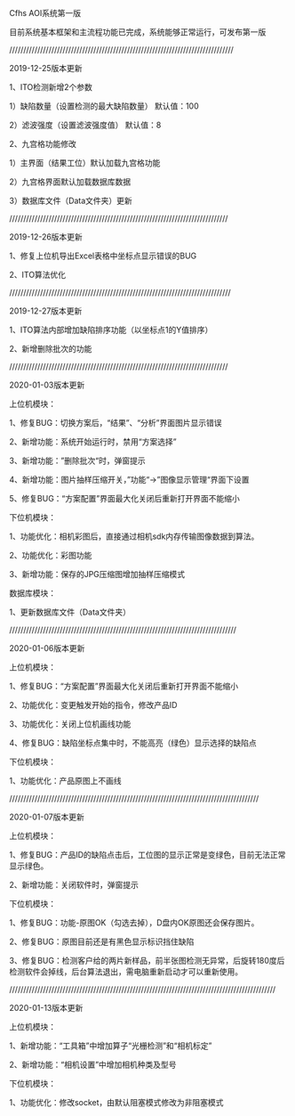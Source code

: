Cfhs AOI系统第一版  

目前系统基本框架和主流程功能已完成，系统能够正常运行，可发布第一版  


////////////////////////////////////////////////////////////////////////////////  

2019-12-25版本更新  

1、ITO检测新增2个参数  

1）缺陷数量（设置检测的最大缺陷数量）    默认值：100  

2）滤波强度（设置滤波强度值）    默认值：8  


2、九宫格功能修改  

1）主界面（结果工位）默认加载九宫格功能  

2）九宫格界面默认加载数据库数据  

3）数据库文件（Data文件夹）更新  


//////////////////////////////////////////////////////////////////////////////  

2019-12-26版本更新  

1、修复上位机导出Excel表格中坐标点显示错误的BUG  

2、ITO算法优化  

///////////////////////////////////////////////////////////////////////////////  

2019-12-27版本更新  

1、ITO算法内部增加缺陷排序功能（以坐标点1的Y值排序）  

2、新增删除批次的功能  

//////////////////////////////////////////////////////////////////////////////  

2020-01-03版本更新  

上位机模块：  

1、修复BUG：切换方案后，“结果”、“分析”界面图片显示错误  

2、新增功能：系统开始运行时，禁用“方案选择”  

3、新增功能：”删除批次“时，弹窗提示  

4、新增功能：图片抽样压缩开关，”功能“->”图像显示管理“界面下设置  

5、修复BUG：“方案配置”界面最大化关闭后重新打开界面不能缩小  

下位机模块：  

1、功能优化：相机彩图后，直接通过相机sdk内存传输图像数据到算法。  

2、功能优化：彩图功能  

3、新增功能：保存的JPG压缩图增加抽样压缩模式  

数据库模块：  

1、更新数据库文件（Data文件夹）  

/////////////////////////////////////////////////////////////////////////////////  

2020-01-06版本更新  

上位机模块：  

1、修复BUG：“方案配置”界面最大化关闭后重新打开界面不能缩小  

2、功能优化：变更触发开始的指令，修改产品ID  

3、功能优化：关闭上位机画线功能  

4、修复BUG：缺陷坐标点集中时，不能高亮（绿色）显示选择的缺陷点  

下位机模块：  

1、功能优化：产品原图上不画线 

/////////////////////////////////////////////////////////////////////////////////////////

2020-01-07版本更新 

上位机模块： 

1、修复BUG：产品ID的缺陷点击后，工位图的显示正常是变绿色，目前无法正常显示绿色。

2、新增功能：关闭软件时，弹窗提示

下位机模块：

1、修复BUG：功能-原图OK（勾选去掉），D盘内OK原图还会保存图片。

2、修复BUG：原图目前还是有黑色显示标识挡住缺陷

3、修复BUG：检测客户给的两片新样品，前半张图检测无异常，后旋转180度后检测软件会掉线，后台算法退出，需电脑重新启动才可以重新使用。


///////////////////////////////////////////////////////////////////////////////////////////////

2020-01-13版本更新

上位机模块：

1、新增功能：“工具箱”中增加算子“光栅检测”和“相机标定”

2、新增功能：“相机设置”中增加相机种类及型号

下位机模块：

1、功能优化：修改socket，由默认阻塞模式修改为非阻塞模式 
